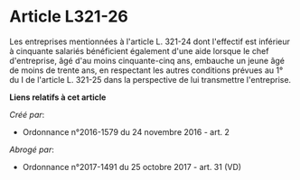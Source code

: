 # Article L321-26

Les entreprises mentionnées à l'article L. 321-24 dont l'effectif est  inférieur à cinquante salariés bénéficient également
d'une aide lorsque  le chef d'entreprise, âgé d'au moins cinquante-cinq ans, embauche un  jeune âgé de moins de trente ans,
en respectant les autres conditions  prévues au 1° du I de l'article L. 321-25 dans la perspective de lui  transmettre
l'entreprise.

**Liens relatifs à cet article**

_Créé par_:

  - Ordonnance n°2016-1579 du 24 novembre 2016 - art. 2

_Abrogé par_:

  - Ordonnance n°2017-1491 du 25 octobre 2017 - art. 31 (VD)
